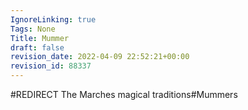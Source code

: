 ```yaml
---
IgnoreLinking: true
Tags: None
Title: Mummer
draft: false
revision_date: 2022-04-09 22:52:21+00:00
revision_id: 88337
---
```


#REDIRECT The Marches magical traditions#Mummers